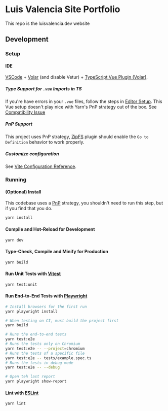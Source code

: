 # Luis Valencia Site Portfolio

This repo is the luisvalencia.dev website

## Development

### Setup

#### IDE

[VSCode](https://code.visualstudio.com/) + [Volar](https://marketplace.visualstudio.com/items?itemName=Vue.volar) (and disable Vetur) + [TypeScript Vue Plugin (Volar)](https://marketplace.visualstudio.com/items?itemName=Vue.vscode-typescript-vue-plugin).

##### Type Support for `.vue` Imports in TS

If you're have errors in your `.vue` files, follow the steps in [Editor Setup](https://yarnpkg.com/getting-started/editor-sdks#editor-setup). This Vue setup doesn't play nice with Yarn's PnP strategy out of the box. See [Compatibility Issue](https://github.com/johnsoncodehk/volar/issues/918)

##### PnP Support 

This project uses PnP strategy, [ZipFS](https://marketplace.visualstudio.com/items?itemName=arcanis.vscode-zipfs) plugin should enable the `Go to Definition` behavior to work properly.

##### Customize configuration

See [Vite Configuration Reference](https://vitejs.dev/config/).

### Running

#### (Optional) Install

This codebase uses a [PnP](https://yarnpkg.com/features/pnp) strategy, you shouldn't need to run this step, but if you find that you do.

```sh
yarn install
```

#### Compile and Hot-Reload for Development

```sh
yarn dev
```

#### Type-Check, Compile and Minify for Production

```sh
yarn build
```

#### Run Unit Tests with [Vitest](https://vitest.dev/)

```sh
yarn test:unit
```

#### Run End-to-End Tests with [Playwright](https://playwright.dev)

```sh
# Install browsers for the first run
yarn playwright install

# When testing on CI, must build the project first
yarn build

# Runs the end-to-end tests
yarn test:e2e
# Runs the tests only on Chromium
yarn test:e2e -- --project=chromium
# Runs the tests of a specific file
yarn test:e2e -- tests/example.spec.ts
# Runs the tests in debug mode
yarn test:e2e -- --debug

# Open teh last report
yarn playwright show-report
```

#### Lint with [ESLint](https://eslint.org/)

```sh
yarn lint
```

